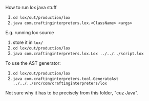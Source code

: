 How to run lox java stuff

1. `cd lox/out/production/lox`
2. `java com.craftinginterpreters.lox.<ClassName> <args>`

E.g. running lox source

1. store it in `lox/`
2. `cd lox/out/production/lox`
2. `java com.craftinginterpreters.lox.Lox ../../../script.lox`


To use the AST generator:


1. `cd lox/out/production/lox`
2. `java com.craftinginterpreters.tool.GenerateAst ../../../src/com/craftinginterpreters/lox`

Not sure why it has to be precisely from this folder, "cuz Java".
